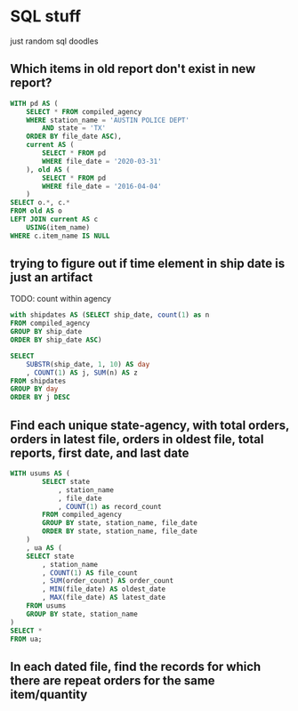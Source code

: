 # SQL stuff 

just random sql doodles


## Which items in old report don't exist in new report?

```sql
WITH pd AS (
    SELECT * FROM compiled_agency 
    WHERE station_name = 'AUSTIN POLICE DEPT'
        AND state = 'TX'
    ORDER BY file_date ASC),
    current AS (
        SELECT * FROM pd
        WHERE file_date = '2020-03-31'
    ), old AS (
        SELECT * FROM pd
        WHERE file_date = '2016-04-04'
    )
SELECT o.*, c.*
FROM old AS o
LEFT JOIN current AS c
    USING(item_name)
WHERE c.item_name IS NULL
```


## trying to figure out if time element in ship date is just an artifact

TODO: count within agency

```sql
with shipdates AS (SELECT ship_date, count(1) as n
FROM compiled_agency
GROUP BY ship_date
ORDER BY ship_date ASC)

SELECT 
    SUBSTR(ship_date, 1, 10) AS day
    , COUNT(1) AS j, SUM(n) AS z
FROM shipdates
GROUP BY day
ORDER BY j DESC 
```


## Find each unique state-agency, with total orders, orders in latest file, orders in oldest file, total reports, first date, and last date

```sql
WITH usums AS (
        SELECT state
            , station_name
            , file_date
            , COUNT(1) as record_count
        FROM compiled_agency
        GROUP BY state, station_name, file_date
        ORDER BY state, station_name, file_date
    )
    , ua AS (
    SELECT state
        , station_name
        , COUNT(1) AS file_count
        , SUM(order_count) AS order_count
        , MIN(file_date) AS oldest_date
        , MAX(file_date) AS latest_date
    FROM usums
    GROUP BY state, station_name
)
SELECT * 
FROM ua;


```



## In each dated file, find the records for which there are repeat orders for the same item/quantity
